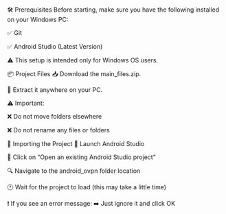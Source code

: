 🛠️ Prerequisites
Before starting, make sure you have the following installed on your Windows PC:

✅ Git

✅ Android Studio (Latest Version)

⚠️ This setup is intended only for Windows OS users.

📦 Project Files
📥 Download the main_files.zip.

📂 Extract it anywhere on your PC.

⚠️ Important:

❌ Do not move folders elsewhere

❌ Do not rename any files or folders

📲 Importing the Project
🚀 Launch Android Studio

📁 Click on “Open an existing Android Studio project”

🔍 Navigate to the android_ovpn folder location

🕐 Wait for the project to load (this may take a little time)

❗ If you see an error message:
➡️ Just ignore it and click OK
